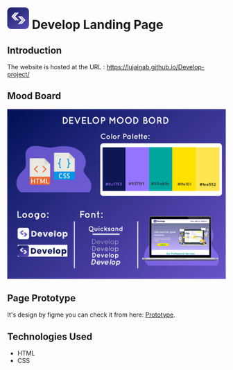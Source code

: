 
# <img src="img/logo.png" width="50px"> Develop Landing Page

## Introduction
The website is hosted at the URL : https://lujainab.github.io/Develop-project/ 

## Mood Board 
<img src="img/maintoMB.jpg">

## Page Prototype

It's design by figme you can check it from here: <a href= 'https://www.figma.com/proto/sUorW4M7CYPh0XkbgHWTs8/Develop-Project?node-id=1%3A2'>Prototype</a>. 


## Technologies Used
* HTML
* CSS
